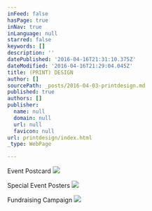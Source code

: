 ```yaml
---
inFeed: false
hasPage: true
inNav: true
inLanguage: null
starred: false
keywords: []
description: ''
datePublished: '2016-04-16T21:31:10.375Z'
dateModified: '2016-04-16T21:29:04.045Z'
title: (PRINT) DESIGN
author: []
sourcePath: _posts/2016-04-03-printdesign.md
published: true
authors: []
publisher:
  name: null
  domain: null
  url: null
  favicon: null
url: printdesign/index.html
_type: WebPage

---
```

Event Postcard
![](https://the-grid-user-content.s3-us-west-2.amazonaws.com/3e6b402e-1c73-4f96-bdf1-b611071e7d67.jpg)

Special Event Posters
![](https://the-grid-user-content.s3-us-west-2.amazonaws.com/a50d74da-573b-478e-9985-6b0575081e15.jpg)

Fundraising Campaign
![](https://the-grid-user-content.s3-us-west-2.amazonaws.com/4085ce1f-fe49-44c0-a427-23fc85d5d357.jpg)